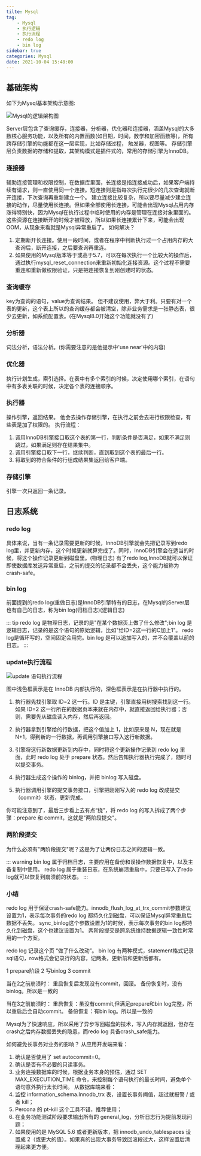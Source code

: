 ```yaml
---
tilte: Mysql
tag:
    - Mysql
    - 执行逻辑
    - 执行流程
    - redo log
    - bin log
sidebar: true
categories: Mysql
date: 2021-10-04 15:48:00
---
```


## 基础架构

如下为Mysql基本架构示意图:

![Mysql的逻辑架构图](/myblog/images/mysql/Mysql的逻辑架构图.png)


Server层包含了查询缓存，连接器，分析器，优化器和连接器，涵盖Mysql的大多数核心服务功能，以及所有的内置函数(如日期，时间，数学和加密函数等)，所有跨存储引擎的功能都在这一层实现，比如存储过程， 触发器，视图等。
存储引擎层负责数据的存储和提取，其架构模式是插件式的，常用的存储引擎为InnoDB。

### 连接器

辅助连接管理和权限控制，在数据库里面，长连接是指连接成功后，如果客户端持续有请求，则一直使用同一个连接。短连接则是指每次执行完很少的几次查询就断开连接，下次查询再重新建立一个。
建立连接比较复杂，所以要尽量减少建立连接的动作，尽量使用长连接。但如果全部使用长连接，可能会出现Mysql占用内存涨得特别快，因为Mysql在执行过程中临时使用的内存是管理在连接对象里面的。这些资源在连接断开的时候才被释放，所以如果长连接累计下来，可能会出现OOM，从现象来看就是Mysql异常重启了。
    如何解决？
1. 定期断开长连接。使用一段时间，或者在程序中判断执行过一个占用内存的大查询后，断开连接，之后要查询再重连。
2. 如果使用的Mysql版本等于或高于5.7，可以在每次执行一个比较大的操作后，通过执行mysql_reset_connection来重新初始化连接资源。这个过程不需要重连和重新做权限验证，只是把连接恢复到刚创建时的状态。

### 查询缓存

key为查询的语句，value为查询结果。 但不建议使用，弊大于利。只要有对一个表的更新，这个表上所以的查询缓存都会被清空，除非业务需求是一张静态表，很少去更新，如系统配置表。(在Mysql8.0开始这个功能就没有了)

### 分析器

词法分析，语法分析。(你需要注意的是他提示中'use near'中的内容)

### 优化器

执行计划生成，索引选择。在表中有多个索引的时候，决定使用哪个索引，在语句中有多表关联的时候，决定各个表的连接顺序。

### 执行器

操作引擎，返回结果。 他会去操作存储引擎，在执行之前会去进行权限检查，有些表是加了权限的。
执行流程：
1. 调用InnoDB引擎接口取这个表的第一行，判断条件是否满足，如果不满足则跳过，如果满足则存在结果集中。
2. 调用引擎接口取下一行，继续判断，直到取到这个表的最后一行。
3. 将取到的符合条件的行组成结果集返回给客户端。

### 存储引擎

引擎一次只返回一条记录。


## 日志系统

### redo log

具体来说，当有一条记录需要更新的时候，InnoDB引擎就会先把记录写到redo log里，并更新内存，这个时候更新就算完成了。同时，InnoDB引擎会在适当的时候，将这个操作记录更新到磁盘里。(物理日志)
有了redo log,InnoDB就可以保证即使数据库发送异常重启，之前的提交的记录都不会丢失，这个能力被称为crash-safe。

### bin log

前面提到的redo log(重做日志)是InnoDB引擎特有的日志，在Mysql的Server层也有自己的日志，称为bin log(归档日志)(逻辑日志)

::: tip
redo log 是物理日志，记录的是"在某个数据页上做了什么修改";bin log 是逻辑日志，记录的是这个语句的原始逻辑，比如"给ID=2这一行的C加上1"。
redo log是循环写的，空间固定会用完。bin log 是可以追加写入的，并不会覆盖以前的日志。
:::

### update执行流程

![update 语句执行流程](/myblog/images/mysql/update语句执行流程.png)

图中浅色框表示是在 InnoDB 内部执行的，深色框表示是在执行器中执行的。

1. 执行器先找引擎取 ID=2 这一行。ID 是主键，引擎直接用树搜索找到这一行。如果 ID=2 这一行所在的数据页本来就在内存中，就直接返回给执行器；否则，需要先从磁盘读入内存，然后再返回。

2. 执行器拿到引擎给的行数据，把这个值加上 1，比如原来是 N，现在就是 N+1，得到新的一行数据，再调用引擎接口写入这行新数据。

3. 引擎将这行新数据更新到内存中，同时将这个更新操作记录到 redo log 里面，此时 redo log 处于 prepare 状态。然后告知执行器执行完成了，随时可以提交事务。

4. 执行器生成这个操作的 binlog，并把 binlog 写入磁盘。

5. 执行器调用引擎的提交事务接口，引擎把刚刚写入的 redo log 改成提交（commit）状态，更新完成。

你可能注意到了，最后三步看上去有点“绕”，将 redo log 的写入拆成了两个步骤：prepare 和 commit，这就是"两阶段提交"。

### 两阶段提交

为什么必须有"两阶段提交"呢？这是为了让两份日志之间的逻辑一致。

::: warning
bin log 属于归档日志，主要应用在备份和误操作数据恢复中，以及主备复制中使用。
redo log 属于重装日志，在系统崩溃重启中，只要已写入了redo log就可以恢复到崩溃前的状态。
:::

### 小结

redo log 用于保证crash-safe能力。innodb_flush_log_at_trx_commit参数建议设置为1，表示每次事务的redo log 都持久化到磁盘，可以保证Mysql异常重启后数据不丢失。
sync_binlog这个参数设置为1的时候，表示每次事务的bin log都持久化到磁盘，这个也建议设置为1。
两阶段提交是跨系统维持数据逻辑一致性时常用的一个方案。

redo log 记录这个页 “做了什么改动”。 bin log 有两种模式，statement格式记录sql语句，row格式会记录行的内容，记两条，更新前和更新后都有。

1 prepare阶段   2 写binlog   3 commit

当在2之前崩溃时：
重启恢复后发现没有commit，回滚。
备份恢复时，没有binlog。所以是一致的

当在3之前崩溃时：
重启恢复：虽没有commit,但满足prepare和bin log完整，所以重启后会自动commit。
备份恢复：有bin log。所以是一致的

Mysql为了快速响应，所以采用了异步写回磁盘的技术，写入内存就返回，但存在crash之后内存数据丢失的隐患，而redo log 具备crash_safe能力。


如何避免长事务对业务的影响？
从应用开发端来看：
1. 确认是否使用了 set autocommit=0。
2. 确认是否有不必要的只读事务。
3. 业务连接数据库的时候，根据业务本身的预估，通过 SET MAX_EXECUTION_TIME 命令，来控制每个语句执行的最长时间，避免单个语句意外执行太长时间。
从数据库端来看：
1. 监控 information_schema.Innodb_trx 表，设置长事务阈值，超过就报警 / 或者 kill；
2. Percona 的 pt-kill 这个工具不错，推荐使用；
3. 在业务功能测试阶段要求输出所有的 general_log，分析日志行为提前发现问题；
4. 如果使用的是 MySQL 5.6 或者更新版本，把 innodb_undo_tablespaces 设置成 2（或更大的值）。如果真的出现大事务导致回滚段过大，这样设置后清理起来更方便。